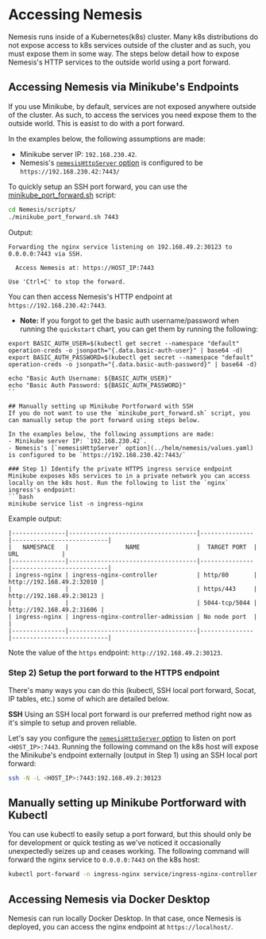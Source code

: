 # Accessing Nemesis
Nemesis runs inside of a Kubernetes(k8s) cluster. Many k8s distributions do not expose access to k8s services outside of the cluster and as such, you must expose them in some way. The steps below detail how to expose Nemesis's HTTP services to the outside world using a port forward.


## Accessing Nemesis via Minikube's Endpoints
If you use Minikube, by default, services are not exposed anywhere outside of the cluster. As such, to access the services you need expose them to the outside world. This is easist to do with a port forward.

In the examples below, the following assumptions are made:
- Minikube server IP: `192.168.230.42`.
- Nemesis's [`nemesisHttpServer` option](../helm/nemesis/values.yaml) is configured to be `https://192.168.230.42:7443/`

To quickly setup an SSH port forward, you can use the [minikube_port_forward.sh](../scripts/minikube_port_forward.sh) script:
```bash
cd Nemesis/scripts/
./minikube_port_forward.sh 7443
```
Output:
```
Forwarding the nginx service listening on 192.168.49.2:30123 to 0.0.0.0:7443 via SSH.

  Access Nemesis at: https://HOST_IP:7443

Use 'Ctrl+C' to stop the forward.
```
You can then access Nemesis's HTTP endpoint at `https://192.168.230.42:7443`.

* **Note:** If you forgot to get the basic auth username/password when running the `quickstart` chart, you can get them by running the following:
```
export BASIC_AUTH_USER=$(kubectl get secret --namespace "default" operation-creds -o jsonpath="{.data.basic-auth-user}" | base64 -d)
export BASIC_AUTH_PASSWORD=$(kubectl get secret --namespace "default" operation-creds -o jsonpath="{.data.basic-auth-password}" | base64 -d)

echo "Basic Auth Username: ${BASIC_AUTH_USER}"
echo "Basic Auth Password: ${BASIC_AUTH_PASSWORD}"
``

## Manually setting up Minikube Portforward with SSH
If you do not want to use the `minikube_port_forward.sh` script, you can manually setup the port forward using steps below.

In the examples below, the following assumptions are made:
- Minikube server IP: `192.168.230.42`.
- Nemesis's [`nemesisHttpServer` option](../helm/nemesis/values.yaml) is configured to be `https://192.168.230.42:7443/`

### Step 1) Identify the private HTTPS ingress service endpoint
Minikube exposes k8s services to in a private network you can access locally on the k8s host. Run the following to list the `nginx` ingress's endpoint:
```bash
minikube service list -n ingress-nginx
```
Example output:
```
|---------------|------------------------------------|---------------|---------------------------|
|   NAMESPACE   |                NAME                |  TARGET PORT  |            URL            |
|---------------|------------------------------------|---------------|---------------------------|
| ingress-nginx | ingress-nginx-controller           | http/80       | http://192.168.49.2:32010 |
|               |                                    | https/443     | http://192.168.49.2:30123 |
|               |                                    | 5044-tcp/5044 | http://192.168.49.2:31606 |
| ingress-nginx | ingress-nginx-controller-admission | No node port  |                           |
|---------------|------------------------------------|---------------|---------------------------|
```
Note the value of the `https` endpoint: `http://192.168.49.2:30123`.


### Step 2) Setup the port forward to the HTTPS endpoint
There's many ways you can do this (kubectl, SSH local port forward, Socat, IP tables, etc.) some of which are detailed below.

**SSH**
Using an SSH local port forward is our preferred method right now as it's simple to setup and proven reliable.

Let's say you configure the [`nemesisHttpServer` option](../helm/nemesis/values.yaml#L8) to listen on port `<HOST_IP>:7443`. Running the following command on the k8s host will expose the Minikube's endpoint externally (output in Step 1) using an SSH local port forward:
```bash
ssh -N -L <HOST_IP>:7443:192.168.49.2:30123
```



## Manually setting up Minikube Portforward with Kubectl
You can use kubectl to easily setup a port forward, but this should only be for development or quick testing as we've noticed it occasionally unexpectedly seizes up and ceases working. The following command will forward the nginx service to `0.0.0.0:7443` on the k8s host:
```bash
kubectl port-forward -n ingress-nginx service/ingress-nginx-controller 7443:443 --address=0.0.0.0
```

## Accessing Nemesis via Docker Desktop
Nemesis can run locally Docker Desktop. In that case, once Nemesis is deployed, you can access the nginx endpoint at `https://localhost/`.